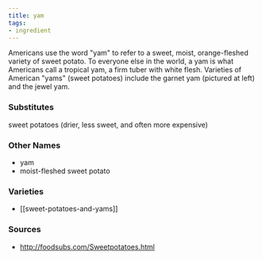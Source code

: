 ```yaml
---
title: yam
tags:
- ingredient
---
```

Americans use the word "yam" to refer to a sweet, moist, orange-fleshed variety of sweet potato. To everyone else in the world, a yam is what Americans call a tropical yam, a firm tuber with white flesh. Varieties of American "yams" (sweet potatoes) include the garnet yam (pictured at left) and the jewel yam.

### Substitutes
sweet potatoes (drier, less sweet, and often more expensive)

### Other Names

* yam
* moist-fleshed sweet potato

### Varieties

* [[sweet-potatoes-and-yams]]

### Sources
* http://foodsubs.com/Sweetpotatoes.html
